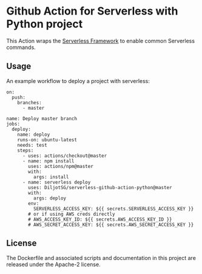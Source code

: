 # Github Action for Serverless with Python project

This Action wraps the [Serverless Framework](https://serverless.com) to enable common Serverless commands.

## Usage
An example workflow to deploy a project with serverless:


```
on:
  push:
    branches:
      - master
      
name: Deploy master branch
jobs:
  deploy:
    name: deploy
    runs-on: ubuntu-latest
    needs: test
    steps:
      - uses: actions/checkout@master
      - name: npm install
        uses: actions/npm@master
        with:
          args: install
      - name: serverless deploy
        uses: DiljotSG/serverless-github-action-python@master
        with:
          args: deploy
        env:
          SERVERLESS_ACCESS_KEY: ${{ secrets.SERVERLESS_ACCESS_KEY }}
        # or if using AWS creds directly
        # AWS_ACCESS_KEY_ID: ${{ secrets.AWS_ACCESS_KEY_ID }}
        # AWS_SECRET_ACCESS_KEY: ${{ secrets.AWS_SECRET_ACCESS_KEY }}
```

## License

The Dockerfile and associated scripts and documentation in this project are released under the Apache-2 license.
